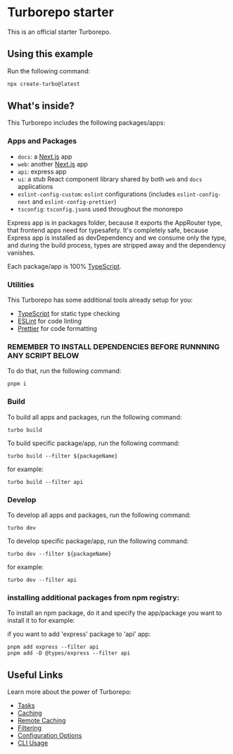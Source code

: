 # Turborepo starter

This is an official starter Turborepo.

## Using this example

Run the following command:

```sh
npx create-turbo@latest
```

## What's inside?

This Turborepo includes the following packages/apps:

### Apps and Packages

- `docs`: a [Next.js](https://nextjs.org/) app
- `web`: another [Next.js](https://nextjs.org/) app
- `api`: express app
- `ui`: a stub React component library shared by both `web` and `docs` applications
- `eslint-config-custom`: `eslint` configurations (includes `eslint-config-next` and `eslint-config-prettier`)
- `tsconfig`: `tsconfig.json`s used throughout the monorepo

Express app is in packages folder, because it exports the AppRouter type, that frontend apps need for typesafety.
It's completely safe, because Express app is installed as devDependency and we consume only the type, and during the build process, types are stripped away and the dependency vanishes.

Each package/app is 100% [TypeScript](https://www.typescriptlang.org/).

### Utilities

This Turborepo has some additional tools already setup for you:

- [TypeScript](https://www.typescriptlang.org/) for static type checking
- [ESLint](https://eslint.org/) for code linting
- [Prettier](https://prettier.io) for code formatting

### REMEMBER TO INSTALL DEPENDENCIES BEFORE RUNNNING ANY SCRIPT BELOW

To do that, run the following command:

```
pnpm i
```

### Build

To build all apps and packages, run the following command:

```
turbo build
```

To build specific package/app, run the following command:

```
turbo build --filter ${packageName}

```

for example:

```
turbo build --filter api

```

### Develop

To develop all apps and packages, run the following command:

```
turbo dev
```

To develop specific package/app, run the following command:

```
turbo dev --filter ${packageName}

```

for example:

```
turbo dev --filter api

```

### installing additional packages from npm registry:

To install an npm package, do it and specify the app/package you want to install it to for example:

if you want to add 'express' package to 'api' app:

```
pnpm add express --filter api
pnpm add -D @types/express --filter api
```

## Useful Links

Learn more about the power of Turborepo:

- [Tasks](https://turbo.build/repo/docs/core-concepts/monorepos/running-tasks)
- [Caching](https://turbo.build/repo/docs/core-concepts/caching)
- [Remote Caching](https://turbo.build/repo/docs/core-concepts/remote-caching)
- [Filtering](https://turbo.build/repo/docs/core-concepts/monorepos/filtering)
- [Configuration Options](https://turbo.build/repo/docs/reference/configuration)
- [CLI Usage](https://turbo.build/repo/docs/reference/command-line-reference)
